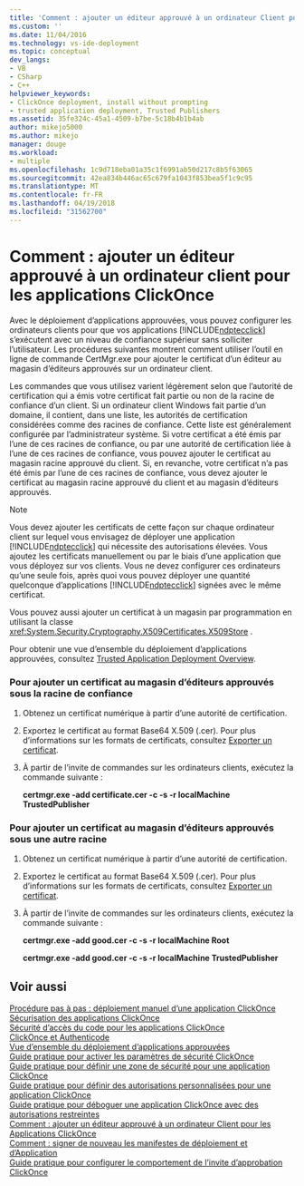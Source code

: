 ```yaml
---
title: 'Comment : ajouter un éditeur approuvé à un ordinateur Client pour les Applications ClickOnce | Documents Microsoft'
ms.custom: ''
ms.date: 11/04/2016
ms.technology: vs-ide-deployment
ms.topic: conceptual
dev_langs:
- VB
- CSharp
- C++
helpviewer_keywords:
- ClickOnce deployment, install without prompting
- trusted application deployment, Trusted Publishers
ms.assetid: 35fe324c-45a1-4509-b7be-5c18b4b1b4ab
author: mikejo5000
ms.author: mikejo
manager: douge
ms.workload:
- multiple
ms.openlocfilehash: 1c9d718eba01a35c1f6991ab50d217c8b5f63065
ms.sourcegitcommit: 42ea834b446ac65c679fa1043f853bea5f1c9c95
ms.translationtype: MT
ms.contentlocale: fr-FR
ms.lasthandoff: 04/19/2018
ms.locfileid: "31562700"
---
```

# <a name="how-to-add-a-trusted-publisher-to-a-client-computer-for-clickonce-applications"></a>Comment : ajouter un éditeur approuvé à un ordinateur client pour les applications ClickOnce
Avec le déploiement d’applications approuvées, vous pouvez configurer les ordinateurs clients pour que vos applications [!INCLUDE[ndptecclick](../deployment/includes/ndptecclick_md.md)] s’exécutent avec un niveau de confiance supérieur sans solliciter l’utilisateur. Les procédures suivantes montrent comment utiliser l’outil en ligne de commande CertMgr.exe pour ajouter le certificat d’un éditeur au magasin d’éditeurs approuvés sur un ordinateur client.  
  
 Les commandes que vous utilisez varient légèrement selon que l’autorité de certification qui a émis votre certificat fait partie ou non de la racine de confiance d’un client. Si un ordinateur client Windows fait partie d’un domaine, il contient, dans une liste, les autorités de certification considérées comme des racines de confiance. Cette liste est généralement configurée par l’administrateur système. Si votre certificat a été émis par l’une de ces racines de confiance, ou par une autorité de certification liée à l’une de ces racines de confiance, vous pouvez ajouter le certificat au magasin racine approuvé du client. Si, en revanche, votre certificat n’a pas été émis par l’une de ces racines de confiance, vous devez ajouter le certificat au magasin racine approuvé du client et au magasin d’éditeurs approuvés.  
  
> [!NOTE]
>  Vous devez ajouter les certificats de cette façon sur chaque ordinateur client sur lequel vous envisagez de déployer une application [!INCLUDE[ndptecclick](../deployment/includes/ndptecclick_md.md)] qui nécessite des autorisations élevées. Vous ajoutez les certificats manuellement ou par le biais d’une application que vous déployez sur vos clients. Vous ne devez configurer ces ordinateurs qu’une seule fois, après quoi vous pouvez déployer une quantité quelconque d’applications [!INCLUDE[ndptecclick](../deployment/includes/ndptecclick_md.md)] signées avec le même certificat.  
  
 Vous pouvez aussi ajouter un certificat à un magasin par programmation en utilisant la classe <xref:System.Security.Cryptography.X509Certificates.X509Store> .  
  
 Pour obtenir une vue d’ensemble du déploiement d’applications approuvées, consultez [Trusted Application Deployment Overview](../deployment/trusted-application-deployment-overview.md).  
  
### <a name="to-add-a-certificate-to-the-trusted-publishers-store-under-the-trusted-root"></a>Pour ajouter un certificat au magasin d’éditeurs approuvés sous la racine de confiance  
  
1.  Obtenez un certificat numérique à partir d’une autorité de certification.  
  
2.  Exportez le certificat au format Base64 X.509 (.cer). Pour plus d’informations sur les formats de certificats, consultez [Exporter un certificat](http://go.microsoft.com/fwlink/?LinkId=164793).  
  
3.  À partir de l’invite de commandes sur les ordinateurs clients, exécutez la commande suivante :  
  
     **certmgr.exe -add certificate.cer -c -s -r localMachine TrustedPublisher**  
  
### <a name="to-add-a-certificate-to-the-trusted-publishers-store-under-a-different-root"></a>Pour ajouter un certificat au magasin d’éditeurs approuvés sous une autre racine  
  
1.  Obtenez un certificat numérique à partir d’une autorité de certification.  
  
2.  Exportez le certificat au format Base64 X.509 (.cer). Pour plus d’informations sur les formats de certificats, consultez [Exporter un certificat](http://go.microsoft.com/fwlink/?LinkId=164793).  
  
3.  À partir de l’invite de commandes sur les ordinateurs clients, exécutez la commande suivante :  
  
     **certmgr.exe -add good.cer -c -s -r localMachine Root**  
  
     **certmgr.exe -add good.cer -c -s -r localMachine TrustedPublisher**  
  
## <a name="see-also"></a>Voir aussi  
 [Procédure pas à pas : déploiement manuel d’une application ClickOnce](../deployment/walkthrough-manually-deploying-a-clickonce-application.md)   
 [Sécurisation des applications ClickOnce](../deployment/securing-clickonce-applications.md)   
 [Sécurité d’accès du code pour les applications ClickOnce](../deployment/code-access-security-for-clickonce-applications.md)   
 [ClickOnce et Authenticode](../deployment/clickonce-and-authenticode.md)   
 [Vue d’ensemble du déploiement d’applications approuvées](../deployment/trusted-application-deployment-overview.md)   
 [Guide pratique pour activer les paramètres de sécurité ClickOnce](../deployment/how-to-enable-clickonce-security-settings.md)   
 [Guide pratique pour définir une zone de sécurité pour une application ClickOnce](../deployment/how-to-set-a-security-zone-for-a-clickonce-application.md)   
 [Guide pratique pour définir des autorisations personnalisées pour une application ClickOnce](../deployment/how-to-set-custom-permissions-for-a-clickonce-application.md)   
 [Guide pratique pour déboguer une application ClickOnce avec des autorisations restreintes](../deployment/how-to-debug-a-clickonce-application-with-restricted-permissions.md)   
 [Comment : ajouter un éditeur approuvé à un ordinateur Client pour les Applications ClickOnce](../deployment/how-to-add-a-trusted-publisher-to-a-client-computer-for-clickonce-applications.md)   
 [Comment : signer de nouveau les manifestes de déploiement et d’Application](../deployment/how-to-re-sign-application-and-deployment-manifests.md)   
 [Guide pratique pour configurer le comportement de l’invite d’approbation ClickOnce](../deployment/how-to-configure-the-clickonce-trust-prompt-behavior.md)